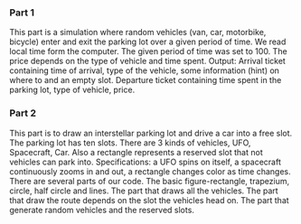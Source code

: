 ### Part 1
This part is a simulation where random vehicles (van, car, motorbike, bicycle) enter and exit the parking lot over a given period of time.
We read local time form the computer. The given period of time was set to 100. The price depends on the type of vehicle and time spent.
Output:
Arrival ticket containing time of arrival, type of the vehicle, some information (hint) on where to and an empty slot.
Departure ticket containing time spent in the parking lot, type of vehicle, price.

### Part 2
This part is to draw an interstellar parking lot and drive a car into a free slot. The parking lot has ten slots. There are 3 kinds of vehicles, UFO, Spacecraft, Car. Also a rectangle represents a reserved slot that not vehicles can park into. Specifications: a UFO spins on itself, a spacecraft continuously zooms in and out, a rectangle changes color as time changes.
There are several parts of our code.
The basic figure-rectangle, trapezium, circle, half circle and lines.
The part that draws all the vehicles.
The part that draw the route depends on the slot the vehicles head on.
The part that generate random vehicles and the reserved slots.
